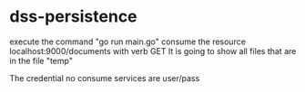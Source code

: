 # dss-persistence

execute the command "go run main.go"
consume the resource localhost:9000/documents with verb GET
It is going to show all files that are in the file "temp"

The credential no consume services are  user/pass
